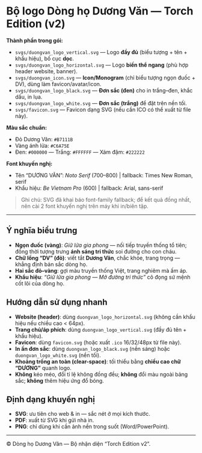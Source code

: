 
# Bộ logo Dòng họ Dương Văn — Torch Edition (v2)

**Thành phần trong gói:**
- `svgs/duongvan_logo_vertical.svg` — Logo **đầy đủ** (biểu tượng + tên + khẩu hiệu), bố cục **dọc**.
- `svgs/duongvan_logo_horizontal.svg` — Logo **biến thể ngang** (phù hợp header website, banner).
- `svgs/duongvan_icon.svg` — **Icon/Monogram** (chỉ biểu tượng ngọn đuốc + DV), dùng làm favicon/avatar/icon.
- `svgs/duongvan_logo_black.svg` — **Đơn sắc (đen)** cho in trắng–đen, khắc dấu, in lụa.
- `svgs/duongvan_logo_white.svg` — **Đơn sắc (trắng)** để đặt trên nền tối.
- `svgs/favicon.svg` — Favicon dạng SVG (nếu cần ICO có thể xuất từ file này).

**Màu sắc chuẩn:**
- Đỏ Dương Văn: `#B7111B`
- Vàng ánh lửa: `#C6A75E`
- Đen: `#000000` — Trắng: `#FFFFFF` — Xám đậm: `#222222`

**Font khuyến nghị:**
- Tên “DƯƠNG VĂN”: *Noto Serif* (700–800) \| fallback: Times New Roman, serif
- Khẩu hiệu: *Be Vietnam Pro* (600) \| fallback: Arial, sans-serif

> Ghi chú: SVG đã khai báo font-family fallback; để kết quả đồng nhất, nên cài 2 font khuyến nghị trên máy khi in/biên tập.

---

## Ý nghĩa biểu trưng
- **Ngọn đuốc (vàng)**: *Giữ lửa gia phong* — nối tiếp truyền thống tổ tiên; đồng thời tượng trưng **ánh sáng tri thức** soi đường cho con cháu.
- **Chữ lồng “DV” (đỏ)**: viết tắt **Dương Văn**, chắc khỏe, trang trọng — khẳng định bản sắc dòng họ.
- **Hai sắc đỏ–vàng**: gợi màu truyền thống Việt, trang nghiêm mà ấm áp.
- **Khẩu hiệu**: *“Giữ lửa gia phong — Mở đường tri thức”* cô đọng sứ mệnh cốt lõi của dòng họ.

## Hướng dẫn sử dụng nhanh
- **Website (header)**: dùng `duongvan_logo_horizontal.svg` (không cần khẩu hiệu nếu chiều cao < 64px).
- **Trang chủ/áp phích**: dùng `duongvan_logo_vertical.svg` (đầy đủ tên + khẩu hiệu).
- **Favicon**: dùng `favicon.svg` (hoặc xuất `.ico` 16/32/48px từ file này).
- **In ấn đơn sắc**: dùng `duongvan_logo_black.svg` (nền sáng) hoặc `duongvan_logo_white.svg` (nền tối).
- **Khoảng trống an toàn (clear-space)**: tối thiểu bằng **chiều cao chữ “DƯƠNG”** quanh logo.
- **Không** kéo méo, đổi tỉ lệ không đồng đều; **không** đổi màu ngoài bảng sắc; **không** thêm hiệu ứng đổ bóng.

## Định dạng khuyến nghị
- **SVG**: ưu tiên cho web & in — sắc nét ở mọi kích thước.
- **PDF**: xuất từ SVG khi gửi nhà in.
- **PNG**: chỉ dùng khi cần ảnh nền trong suốt (Word/PowerPoint).

---

© Dòng họ Dương Văn — Bộ nhận diện “Torch Edition v2”.
